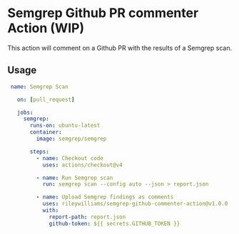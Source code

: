 # Semgrep Github PR commenter Action (WIP)

This action will comment on a Github PR with the results of a Semgrep scan.

## Usage

```yaml
 name: Semgrep Scan

   on: [pull_request]

   jobs:
     semgrep:
       runs-on: ubuntu-latest
       container:
         image: semgrep/semgrep

       steps:
         - name: Checkout code
           uses: actions/checkout@v4

         - name: Run Semgrep scan
           run: semgrep scan --config auto --json > report.json

         - name: Upload Semgrep findings as comments
           uses: rileywilliams/semgrep-github-commenter-action@v1.0.0 
           with:
             report-path: report.json
             github-token: ${{ secrets.GITHUB_TOKEN }}
```
